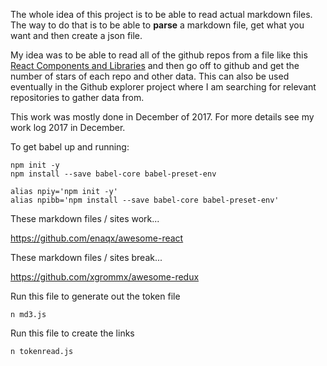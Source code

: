 
The whole idea of this project is to be able
to read actual markdown files.  The way to do
that is to be able to **parse** a markdown file,
get what you want and then create a json file.

My idea was to be able to read all of the github repos
from a file like this
[React Components and Libraries](https://github.com/stormasm/markdown-it-samples/blob/master/sample3.md)
and then go off to github and get the number of stars of each repo and other data.  This can also be used eventually in the Github explorer project
where I am searching for relevant repositories to gather data from.

This work was mostly done in December of 2017.  For more details see my work log 2017 in December.

To get babel up and running:

```
npm init -y
npm install --save babel-core babel-preset-env
```

```
alias npiy='npm init -y'
alias npibb='npm install --save babel-core babel-preset-env'
```

These markdown files / sites work...

https://github.com/enaqx/awesome-react

These markdown files / sites break...

https://github.com/xgrommx/awesome-redux

Run this file to generate out the token file

```
n md3.js
```

Run this file to create the links

```
n tokenread.js
```
